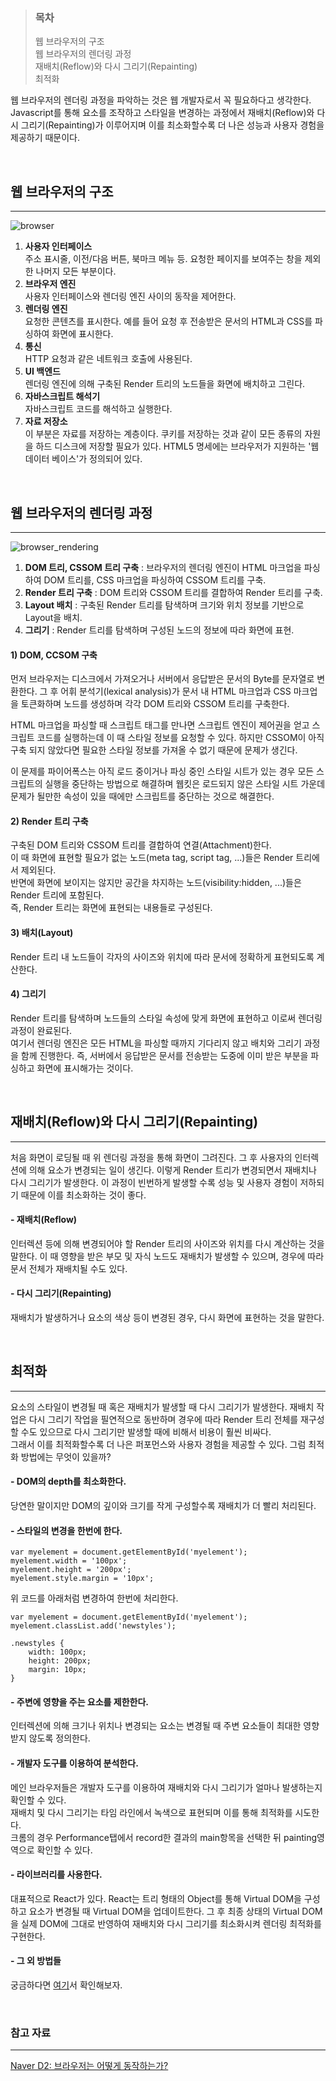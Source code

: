 > ### 목차
> 
> 웹 브라우저의 구조  
> 웹 브라우저의 렌더링 과정  
> 재배치(Reflow)와 다시 그리기(Repainting)  
> 최적화

웹 브라우저의 렌더링 과정을 파악하는 것은 웹 개발자로서 꼭 필요하다고 생각한다.  
Javascript를 통해 요소를 조작하고 스타일을 변경하는 과정에서 재배치(Reflow)와 다시 그리기(Repainting)가 이루어지며 이를 최소화할수록 더 나은 성능과 사용자 경험을 제공하기 때문이다.

<br/>

## 웹 브라우저의 구조

---

![browser](https://user-images.githubusercontent.com/45888381/66574483-4c18ab00-ebaf-11e9-80e8-2f0777d7aa65.png)

1.  **사용자 인터페이스**  
    주소 표시줄, 이전/다음 버튼, 북마크 메뉴 등. 요청한 페이지를 보여주는 창을 제외한 나머지 모든 부분이다.
2.  **브라우저 엔진**  
    사용자 인터페이스와 렌더링 엔진 사이의 동작을 제어한다.
3.  **렌더링 엔진**  
    요청한 콘텐츠를 표시한다. 예를 들어 요청 후 전송받은 문서의 HTML과 CSS를 파싱하여 화면에 표시한다.
4.  **통신**  
    HTTP 요청과 같은 네트워크 호출에 사용된다.
5.  **UI 백엔드**  
    렌더링 엔진에 의해 구축된 Render 트리의 노드들을 화면에 배치하고 그린다.
6.  **자바스크립트 해석기**  
    자바스크립트 코드를 해석하고 실행한다.
7.  **자료 저장소**  
    이 부분은 자료를 저장하는 계층이다. 쿠키를 저장하는 것과 같이 모든 종류의 자원을 하드 디스크에 저장할 필요가 있다. HTML5 명세에는 브라우저가 지원하는 '웹 데이터 베이스'가 정의되어 있다.

<br/>

## 웹 브라우저의 렌더링 과정

---

![browser_rendering](https://user-images.githubusercontent.com/45888381/66575404-d31a5300-ebb0-11e9-885f-9f9ca245c8c3.png)

1.  **DOM 트리, CSSOM 트리 구축** : 브라우저의 렌더링 엔진이 HTML 마크업을 파싱하여 DOM 트리를, CSS 마크업을 파싱하여 CSSOM 트리를 구축.
2.  **Render 트리 구축** : DOM 트리와 CSSOM 트리를 결합하여 Render 트리를 구축.
3.  **Layout 배치** : 구축된 Render 트리를 탐색하며 크기와 위치 정보를 기반으로 Layout을 배치.
4.  **그리기** : Render 트리를 탐색하며 구성된 노드의 정보에 따라 화면에 표현.

#### 1) DOM, CCSOM 구축

먼저 브라우저는 디스크에서 가져오거나 서버에서 응답받은 문서의 Byte를 문자열로 변환한다.
그 후 어휘 분석기(lexical analysis)가 문서 내 HTML 마크업과 CSS 마크업을 토큰화하며 노드를 생성하며 각각 DOM 트리와 CSSOM 트리를 구축한다.

HTML 마크업을 파싱할 때 스크립트 태그를 만나면 스크립트 엔진이 제어권을 얻고 스크립트 코드를 실행하는데 이 때 스타일 정보를 요청할 수 있다. 하지만 CSSOM이 아직 구축 되지 않았다면 필요한 스타일 정보를 가져올 수 없기 때문에 문제가 생긴다.

이 문제를 파이어폭스는 아직 로드 중이거나 파싱 중인 스타일 시트가 있는 경우 모든 스크립트의 실행을 중단하는 방법으로 해결하며 웹킷은 로드되지 않은 스타일 시트 가운데 문제가 될만한 속성이 있을 때에만 스크립트를 중단하는 것으로 해결한다.

#### 2) Render 트리 구축

구축된 DOM 트리와 CSSOM 트리를 결합하여 연결(Attachment)한다.  
이 때 화면에 표현할 필요가 없는 노드(meta tag, script tag, ...)들은 Render 트리에서 제외된다.  
반면에 화면에 보이지는 않지만 공간을 차지하는 노드(visibility:hidden, ...)들은 Render 트리에 포함된다.  
즉, Render 트리는 화면에 표현되는 내용들로 구성된다.

#### 3) 배치(Layout)

Render 트리 내 노드들이 각자의 사이즈와 위치에 따라 문서에 정확하게 표현되도록 계산한다.

#### 4) 그리기

Render 트리를 탐색하며 노드들의 스타일 속성에 맞게 화면에 표현하고 이로써 렌더링 과정이 완료된다.  
여기서 렌더링 엔진은 모든 HTML을 파싱할 때까지 기다리지 않고 배치와 그리기 과정을 함께 진행한다. 즉, 서버에서 응답받은 문서를 전송받는 도중에 이미 받은 부분을 파싱하고 화면에 표시해가는 것이다.

<br/>

## 재배치(Reflow)와 다시 그리기(Repainting)

---

처음 화면이 로딩될 때 위 렌더링 과정을 통해 화면이 그려진다. 그 후 사용자의 인터렉션에 의해 요소가 변경되는 일이 생긴다. 이렇게 Render 트리가 변경되면서 재배치나 다시 그리기가 발생한다. 이 과정이 빈번하게 발생할 수록 성능 및 사용자 경험이 저하되기 때문에 이를 최소화하는 것이 좋다.

#### \- 재배치(Reflow)

인터렉션 등에 의해 변경되어야 할 Render 트리의 사이즈와 위치를 다시 계산하는 것을 말한다. 이 때 영향을 받은 부모 및 자식 노드도 재배치가 발생할 수 있으며, 경우에 따라 문서 전체가 재배치될 수도 있다.

#### \- 다시 그리기(Repainting)

재배치가 발생하거나 요소의 색상 등이 변경된 경우, 다시 화면에 표현하는 것을 말한다.

<br/>

## 최적화

---

요소의 스타일이 변경될 때 혹은 재배치가 발생할 때 다시 그리기가 발생한다. 재배치 작업은 다시 그리기 작업을 필연적으로 동반하며 경우에 따라 Render 트리 전체를 재구성할 수도 있으므로 다시 그리기만 발생할 때에 비해서 비용이 훨씬 비싸다.  
그래서 이를 최적화할수록 더 나은 퍼포먼스와 사용자 경험을 제공할 수 있다. 그럼 최적화 방법에는 무엇이 있을까?

#### \- DOM의 depth를 최소화한다.

당연한 말이지만 DOM의 깊이와 크기를 작게 구성할수록 재배치가 더 빨리 처리된다.

#### \- 스타일의 변경을 한번에 한다.

```
var myelement = document.getElementById('myelement');
myelement.width = '100px';
myelement.height = '200px';
myelement.style.margin = '10px';
```

위 코드를 아래처럼 변경하여 한번에 처리한다.

```
var myelement = document.getElementById('myelement');
myelement.classList.add('newstyles');
```

```
.newstyles {
    width: 100px;
    height: 200px;
    margin: 10px;
}
```

#### \- 주변에 영향을 주는 요소를 제한한다.

인터렉션에 의해 크기나 위치나 변경되는 요소는 변경될 때 주변 요소들이 최대한 영향받지 않도록 정의한다.

#### \- 개발자 도구를 이용하여 분석한다.

메인 브라우저들은 개발자 도구를 이용하여 재배치와 다시 그리기가 얼마나 발생하는지 확인할 수 있다.  
재배치 및 다시 그리기는 타임 라인에서 녹색으로 표현되며 이를 통해 최적화를 시도한다.  
크롬의 경우 Performance탭에서 record한 결과의 main항목을 선택한 뒤 painting영역으로 확인할 수 있다.

#### \- 라이브러리를 사용한다.

대표적으로 React가 있다. React는 트리 형태의 Object를 통해 Virtual DOM을 구성하고 요소가 변경될 때 Virtual DOM을 업데이트한다. 그 후 최종 상태의 Virtual DOM을 실제 DOM에 그대로 반영하여 재배치와 다시 그리기를 최소화시켜 렌더링 최적화를 구현한다.

#### \- 그 외 방법들

궁금하다면 [여기](https://www.sitepoint.com/10-ways-minimize-reflows-improve-performance/)서 확인해보자.

<br/>

### 참고 자료

---

[Naver D2: 브라우저는 어떻게 동작하는가?](https://d2.naver.com/helloworld/59361)
